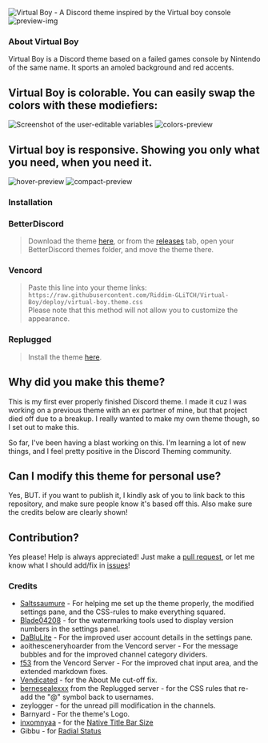 [banner]:          https://raw.githubusercontent.com/Riddim-GLiTCH/Virtual-Boy/main/src/assets/vbsplash.png
[edit-img]:        https://github.com/Riddim-GLiTCH/Virtual-Boy/assets/87764384/5a6e4954-378a-4c7f-be3e-de4ad25b20dc
[preview-img]:     https://github.com/Riddim-GLiTCH/Virtual-Boy/assets/87764384/8f8ac869-b777-473d-8268-6424ff423a89
[colors-preview]:  https://github.com/Riddim-GLiTCH/Virtual-Boy/assets/87764384/02c2fc1c-d933-4b50-93f5-7c7e4147db0b
[hover-preview]:   https://github.com/Riddim-GLiTCH/Virtual-Boy/assets/87764384/50d7e2bc-9e96-4550-ab52-1a7d50dee5b1
[compact-preview]: https://github.com/Riddim-GLiTCH/Virtual-Boy/assets/87764384/56644b57-08d4-48d3-a4d4-5d2a47635488


[pulls]:    https://github.com/Riddim-GLiTCH/Virtual-Boy/pulls
[issues]:   https://github.com/Riddim-GLiTCH/Virtual-Boy/issues
[releases]: https://github.com/Riddim-GLiTCH/Virtual-Boy/releases/latest
[download]: https://github.com/Riddim-GLiTCH/Virtual-Boy/releases/latest/download/virtual-boy.theme.css
[replugged]:    https://replugged.dev/install?identifier=Riddim-GLiTCH/Virtual-Boy&source=github

![Virtual Boy - A Discord theme inspired by the Virtual boy console][banner]
![preview-img][preview-img]

### About Virtual Boy
Virtual Boy is a Discord theme based on a failed games console by Nintendo of the same name. It sports an amoled background and red accents. <br>


## Virtual Boy is colorable. You can easily swap the colors with these modiefiers:
![Screenshot of the user-editable variables][edit-img]
![colors-preview][colors-preview]

## Virtual boy is responsive. Showing you only what you need, when you need it.
![hover-preview][hover-preview]
![compact-preview][compact-preview]

### Installation

### BetterDiscord
> Download the theme [here][download], or from the [releases][releases] tab, open your BetterDiscord themes folder, and move the theme there.

### Vencord
> Paste this line into your theme links: `https://raw.githubusercontent.com/Riddim-GLiTCH/Virtual-Boy/deploy/virtual-boy.theme.css`<br>
> Please note that this method will not allow you to customize the appearance. <br>

### Replugged
> Install the theme [here][replugged].

## Why did you make this theme?
This is my first ever properly finished Discord theme. I made it cuz I was working on a previous theme with an ex partner of mine, but that project died off due to a breakup. I really wanted to make my own theme though, so I set out to make this.

So far, I've been having a blast working on this. I'm learning a lot of new things, and I feel pretty positive in the Discord Theming community.

## Can I modify this theme for personal use?
Yes, BUT. if you want to publish it, I kindly ask of you to link back to this repository, and make sure people know it's based off this. Also make sure the credits below are clearly shown!

## Contribution?
Yes please! Help is always appreciated! Just make a [pull request][pulls], or let me know what I should add/fix in [issues][issues]!

### Credits
- [Saltssaumure](https://github.com/Saltssaumure) - For helping me set up the theme properly, the modified settings pane, and the CSS-rules to make everything squared.
- [Blade04208](https://github.com/Blade04208) - for the watermarking tools used to display version numbers in the settings panel.
- [DaBluLite](https://github.com/DaBluLite) - For the improved user account details in the settings pane.
- aoithesceneryhoarder from the Vencord server - For the message bubbles and for the improved channel category dividers.
- [f53](https://f53.dev/) from the Vencord Server - For the improved chat input area, and the extended markdown fixes.
- [Vendicated](https://github.com/Vendicated) - for the About Me cut-off fix.
- [bernesealexxx](https://bernesealexxx.carrd.co/) from the Replugged server - for the CSS rules that re-add the "@" symbol back to usernames.
- zeylogger - for the unread pill modification in the channels.
- Barnyard - For the theme's Logo.
- [inxomnyaa](https://github.com/inxomnyaa) - for the [Native Title Bar Size](https://github.com/inxomnyaa/DiscordNativeTitlebarSize)
- Gibbu - for [Radial Status](https://github.com/DiscordStyles/RadialStatus)
